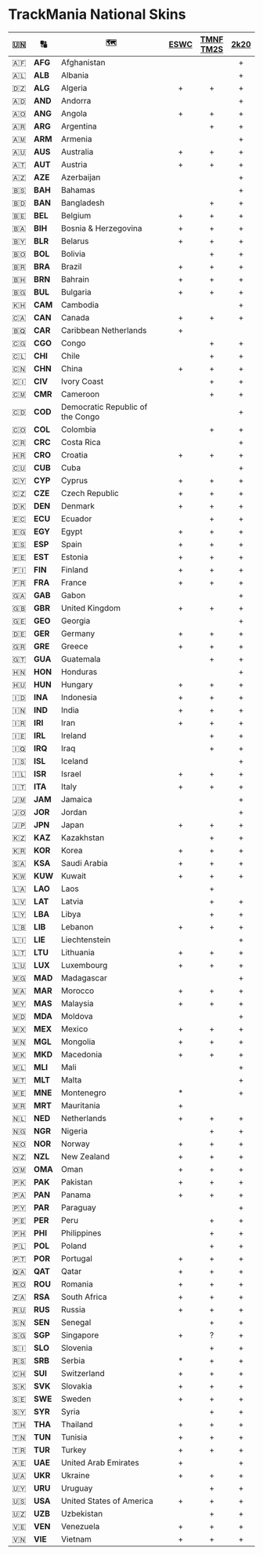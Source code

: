 # TrackMania National Skins

| 🇺🇳	| 🔠	| 🗺️								| [ESWC](https://nadeo.fandom.com/wiki/TrackMania_Nations_ESWC)	| [TMNF](https://nadeo.fandom.com/wiki/TrackMania_Nations_Forever)<br>[TM2S](https://nadeo.fandom.com/wiki/TrackMania_2:_Stadium)	| [2k20](https://trackmania.fandom.com/wiki/Trackmania_(2020))	|
| :-:	| ---	| ---	| :-:	| :-:	| :-:	|
| 🇦🇫		| **AFG**	| Afghanistan						| 	| 	| +	|
| 🇦🇱		| **ALB**	| Albania							| 	| 	| +	|
| 🇩🇿		| **ALG**	| Algeria							| +	| +	| +	|
| 🇦🇩		| **AND**	| Andorra							| 	| 	| +	|
| 🇦🇴		| **ANG**	| Angola							| +	| +	| +	|
| 🇦🇷		| **ARG**	| Argentina							|  	| +	| +	|
| 🇦🇲	| **ARM**	| Armenia							| 	| 	| +	|
| 🇦🇺		| **AUS**	| Australia							| +	| +	| +	|
| 🇦🇹		| **AUT**	| Austria							| +	| +	| +	|
| 🇦🇿		| **AZE**	| Azerbaijan						| 	| 	| +	|
| 🇧🇸		| **BAH**	| Bahamas							| 	| 	| +	|
| 🇧🇩		| **BAN**	| Bangladesh						|  	| +	| +	|
| 🇧🇪		| **BEL**	| Belgium							| +	| +	| +	|
| 🇧🇦		| **BIH**	| Bosnia & Herzegovina				| +	| +	| +	|
| 🇧🇾		| **BLR**	| Belarus							| +	| +	| +	|
| 🇧🇴		| **BOL**	| Bolivia							|  	| +	| +	|
| 🇧🇷		| **BRA**	| Brazil							| +	| +	| +	|
| 🇧🇭		| **BRN**	| Bahrain							| +	| +	| +	|
| 🇧🇬		| **BUL**	| Bulgaria							| +	| +	| +	|
| 🇰🇭		| **CAM**	| Cambodia							| 	| 	| +	|
| 🇨🇦		| **CAN**	| Canada							| +	| +	| +	|
| 🇧🇶		| **CAR**	| Caribbean Netherlands				| +	| 	| 	|
| 🇨🇬		| **CGO**	| Congo								|  	| +	| +	|
| 🇨🇱		| **CHI**	| Chile								|  	| +	| +	|
| 🇨🇳		| **CHN**	| China								| +	| +	| +	|
| 🇨🇮		| **CIV**	| Ivory Coast						|  	| +	| +	|
| 🇨🇲	| **CMR**	| Cameroon							|  	| +	| +	|
| 🇨🇩		| **COD**	| Democratic Republic of the Congo	| 	| 	| +	|
| 🇨🇴		| **COL**	| Colombia							|  	| +	| +	|
| 🇨🇷		| **CRC**	| Costa Rica						| 	| 	| +	|
| 🇭🇷		| **CRO**	| Croatia							| +	| +	| +	|
| 🇨🇺		| **CUB**	| Cuba								| 	| 	| +	|
| 🇨🇾		| **CYP**	| Cyprus							| +	| +	| +	|
| 🇨🇿		| **CZE**	| Czech Republic					| +	| +	| +	|
| 🇩🇰		| **DEN**	| Denmark							| +	| +	| +	|
| 🇪🇨		| **ECU**	| Ecuador							|  	| +	| +	|
| 🇪🇬		| **EGY**	| Egypt								| +	| +	| +	|
| 🇪🇸		| **ESP**	| Spain								| +	| +	| +	|
| 🇪🇪		| **EST**	| Estonia							| +	| +	| +	|
| 🇫🇮		| **FIN**	| Finland							| +	| +	| +	|
| 🇫🇷		| **FRA**	| France							| +	| +	| +	|
| 🇬🇦		| **GAB**	| Gabon								| 	| 	| +	|
| 🇬🇧		| **GBR**	| United Kingdom					| +	| +	| +	|
| 🇬🇪		| **GEO**	| Georgia							| 	| 	| +	|
| 🇩🇪		| **GER**	| Germany							| +	| +	| +	|
| 🇬🇷		| **GRE**	| Greece							| +	| +	| +	|
| 🇬🇹		| **GUA**	| Guatemala							|  	| +	| +	|
| 🇭🇳	| **HON**	| Honduras							| 	| 	| +	|
| 🇭🇺	| **HUN**	| Hungary							| +	| +	| +	|
| 🇮🇩		| **INA**	| Indonesia							| +	| +	| +	|
| 🇮🇳		| **IND**	| India								| +	| +	| +	|
| 🇮🇷		| **IRI**	| Iran								| +	| +	| +	|
| 🇮🇪		| **IRL**	| Ireland							|  	| +	| +	|
| 🇮🇶		| **IRQ**	| Iraq								|  	| +	| +	|
| 🇮🇸		| **ISL**	| Iceland							| 	| 	| +	|
| 🇮🇱		| **ISR**	| Israel							| +	| +	| +	|
| 🇮🇹		| **ITA**	| Italy								| +	| +	| +	|
| 🇯🇲		| **JAM**	| Jamaica							| 	| 	| +	|
| 🇯🇴		| **JOR**	| Jordan							| 	| 	| +	|
| 🇯🇵		| **JPN**	| Japan								| +	| +	| +	|
| 🇰🇿		| **KAZ**	| Kazakhstan						|  	| +	| +	|
| 🇰🇷		| **KOR**	| Korea								| +	| +	| +	|
| 🇸🇦		| **KSA**	| Saudi Arabia						| +	| +	| +	|
| 🇰🇼	| **KUW**	| Kuwait							| +	| +	| +	|
| 🇱🇦		| **LAO**	| Laos								|  	| +	| 	|
| 🇱🇻		| **LAT**	| Latvia							|  	| +	| +	|
| 🇱🇾		| **LBA**	| Libya								|  	| +	| +	|
| 🇱🇧		| **LIB**	| Lebanon							| +	| +	| +	|
| 🇱🇮		| **LIE**	| Liechtenstein						| 	| 	| +	|
| 🇱🇹		| **LTU**	| Lithuania							| +	| +	| +	|
| 🇱🇺		| **LUX**	| Luxembourg						| +	| +	| +	|
| 🇲🇬	| **MAD**	| Madagascar						| 	| 	| +	|
| 🇲🇦	| **MAR**	| Morocco							| +	| +	| +	|
| 🇲🇾	| **MAS**	| Malaysia							| +	| +	| +	|
| 🇲🇩	| **MDA**	| Moldova							| 	| 	| +	|
| 🇲🇽	| **MEX**	| Mexico							| +	| +	| +	|
| 🇲🇳	| **MGL**	| Mongolia							| +	| +	| +	|
| 🇲🇰	| **MKD**	| Macedonia							| +	| +	| +	|
| 🇲🇱	| **MLI**	| Mali								| 	| 	| +	|
| 🇲🇹	| **MLT**	| Malta								| 	| 	| +	|
| 🇲🇪	| **MNE**	| Montenegro						| *	| 	| +	|
| 🇲🇷	| **MRT**	| Mauritania						| +	| 	| 	|
| 🇳🇱		| **NED**	| Netherlands						| +	| +	| +	|
| 🇳🇬	| **NGR**	| Nigeria							|  	| +	| +	|
| 🇳🇴	| **NOR**	| Norway							| +	| +	| +	|
| 🇳🇿		| **NZL**	| New Zealand						| +	| +	| +	|
| 🇴🇲	| **OMA**	| Oman								| +	| +	| +	|
| 🇵🇰		| **PAK**	| Pakistan							| +	| +	| +	|
| 🇵🇦		| **PAN**	| Panama							| +	| +	| +	|
| 🇵🇾		| **PAR**	| Paraguay							| 	| 	| +	|
| 🇵🇪		| **PER**	| Peru								|  	| +	| +	|
| 🇵🇭		| **PHI**	| Philippines						|  	| +	| +	|
| 🇵🇱		| **POL**	| Poland							|  	| +	| +	|
| 🇵🇹		| **POR**	| Portugal							| +	| +	| +	|
| 🇶🇦		| **QAT**	| Qatar								| +	| +	| +	|
| 🇷🇴		| **ROU**	| Romania							| +	| +	| +	|
| 🇿🇦		| **RSA**	| South Africa						| +	| +	| +	|
| 🇷🇺		| **RUS**	| Russia							| +	| +	| +	|
| 🇸🇳		| **SEN**	| Senegal							|  	| +	| +	|
| 🇸🇬		| **SGP**	| Singapore							| +	| ?	| +	|
| 🇸🇮		| **SLO**	| Slovenia							|  	| +	| +	|
| 🇷🇸		| **SRB**	| Serbia							| *	| +	| +	|
| 🇨🇭		| **SUI**	| Switzerland						| +	| +	| +	|
| 🇸🇰		| **SVK**	| Slovakia							| +	| +	| +	|
| 🇸🇪		| **SWE**	| Sweden							| +	| +	| +	|
| 🇸🇾		| **SYR**	| Syria								|  	| +	| +	|
| 🇹🇭		| **THA**	| Thailand							| +	| +	| +	|
| 🇹🇳		| **TUN**	| Tunisia							| +	| +	| +	|
| 🇹🇷		| **TUR**	| Turkey							| +	| +	| +	|
| 🇦🇪		| **UAE**	| United Arab Emirates				| +	| 	| +	|
| 🇺🇦		| **UKR**	| Ukraine							| +	| +	| +	|
| 🇺🇾		| **URU**	| Uruguay							|  	| +	| +	|
| 🇺🇸		| **USA**	| United States of America			| +	| +	| +	|
| 🇺🇿		| **UZB**	| Uzbekistan						|  	| +	| +	|
| 🇻🇪		| **VEN**	| Venezuela							| +	| +	| +	|
| 🇻🇳		| **VIE**	| Vietnam							| +	| +	| +	|
